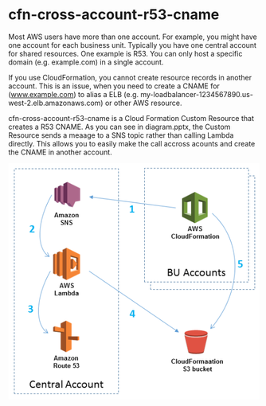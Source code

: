 # cfn-cross-account-r53-cname
Most AWS users have more than one account. For example, you might have one account for each business unit.  Typically you have one central account for shared resources. One example is R53. You can only host a specific domain (e.g. example.com) in a single account.

If you use CloudFormation, you cannot create resource records in another account. This is an issue, when you need to create a CNAME for (www.example.com) to alias a ELB (e.g. my-loadbalancer-1234567890.us-west-2.elb.amazonaws.com) or other AWS resource.   

cfn-cross-account-r53-cname is a Cloud Formation Custom Resource that creates a R53 CNAME.  As you can see in diagram.pptx, the Custom Resource sends a meaage to a SNS topic rather than calling Lambda directly.  This allows you to easily make the call accross acounts and create the CNAME in another account.    

![alt tag](https://github.com/brianjbeach/cfn-cross-account-r53-cname/raw/master/digram.png)

